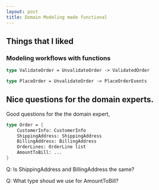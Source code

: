 ```yaml
---
layout: post
title: Domain Modeling made functional
---
```


## Things that I liked

### Modeling workflows with functions

```fsharp
type ValidateOrder = UnvalidateOrder -> ValidatedOrder
```

```fsharp
type PlaceOrder = UnvalidateOrder -> PlaceOrderEvents
```

## Nice questions for the domain experts.

Good questions for the the domain expert,

```fsharp
type Order = {
    CustomerInfo: CustomerInfo
    ShippingAddress: ShippingAddress
    BillingAddress: BillingAddress
    OrderLines: OrderLine list
    AmountToBill: ...
}
```

Q: Is ShippingAddress and BillingAddress the same?

Q: What type shoud we use for AmountToBill?
